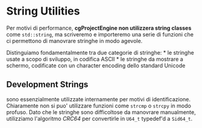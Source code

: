 # String Utilities

Per motivi di performance, __cgProjectEngine non utilizzera string classes__ come `std::string`, ma scriveremo e importeremo una serie di funzioni che ci permettono 
di manovrare stringhe in modo agevole.

Distinguiamo fondamentalmente tra due categorie di stringhe:
    * le stringhe usate a scopo di sviluppo, in codifica ASCII
    * le stringhe da mostrare a schermo, codificate con un character encoding dello standard Unicode

## Development Strings

sono essenzialmente utilizzate internamente per motivi di identificazione. Chiaramente non si puo' utilizzare funzioni come `strcmp` o `strcpy` in modo 
profuso.
Dato che le stringhe sono difficoltose da manovrare manualmente, utilizziamo l'algoritmo *CRC64* per convertirle in `U64_t` typedef'd a `Sid64_t`.

